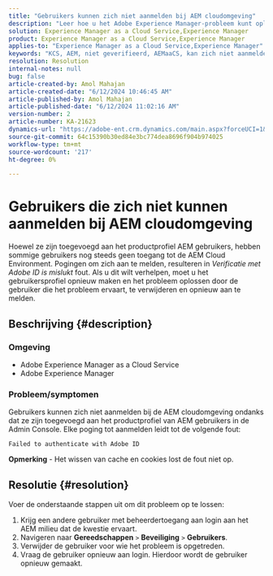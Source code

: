 ```yaml
---
title: "Gebruikers kunnen zich niet aanmelden bij AEM cloudomgeving"
description: "Leer hoe u het Adobe Experience Manager-probleem kunt oplossen waarbij gebruikers zich niet kunnen aanmelden bij de AEM cloud-omgeving."
solution: Experience Manager as a Cloud Service,Experience Manager
product: Experience Manager as a Cloud Service,Experience Manager
applies-to: "Experience Manager as a Cloud Service,Experience Manager"
keywords: "KCS, AEM, niet geverifieerd, AEMaaCS, kan zich niet aanmelden bij AEM cloud, AEM Users, Admin Console"
resolution: Resolution
internal-notes: null
bug: false
article-created-by: Amol Mahajan
article-created-date: "6/12/2024 10:46:45 AM"
article-published-by: Amol Mahajan
article-published-date: "6/12/2024 11:02:16 AM"
version-number: 2
article-number: KA-21623
dynamics-url: "https://adobe-ent.crm.dynamics.com/main.aspx?forceUCI=1&pagetype=entityrecord&etn=knowledgearticle&id=8a1b140d-a928-ef11-840a-000d3a5a67ba"
source-git-commit: 64c15390b30ed84e3bc774dea8696f904b974025
workflow-type: tm+mt
source-wordcount: '217'
ht-degree: 0%

---
```


# Gebruikers die zich niet kunnen aanmelden bij AEM cloudomgeving


Hoewel ze zijn toegevoegd aan het productprofiel AEM gebruikers, hebben sommige gebruikers nog steeds geen toegang tot de AEM Cloud Environment. Pogingen om zich aan te melden, resulteren in *Verificatie met Adobe ID is mislukt* fout. Als u dit wilt verhelpen, moet u het gebruikersprofiel opnieuw maken en het probleem oplossen door de gebruiker die het probleem ervaart, te verwijderen en opnieuw aan te melden.

## Beschrijving {#description}


### <b>Omgeving</b>

- Adobe Experience Manager as a Cloud Service
- Adobe Experience Manager




### <b>Probleem/symptomen</b>

Gebruikers kunnen zich niet aanmelden bij de AEM cloudomgeving ondanks dat ze zijn toegevoegd aan het productprofiel van AEM gebruikers in de Admin Console. Elke poging tot aanmelden leidt tot de volgende fout:


```
Failed to authenticate with Adobe ID
```


<b>Opmerking</b> - Het wissen van cache en cookies lost de fout niet op.


## Resolutie {#resolution}


Voer de onderstaande stappen uit om dit probleem op te lossen:

1. Krijg een andere gebruiker met beheerdertoegang aan login aan het AEM milieu dat de kwestie ervaart.
2. Navigeren naar <b>Gereedschappen</b> `>`  <b>Beveiliging</b> `>`  <b>Gebruikers</b>.
3. Verwijder de gebruiker voor wie het probleem is opgetreden.
4. Vraag de gebruiker opnieuw aan login. Hierdoor wordt de gebruiker opnieuw gemaakt.

